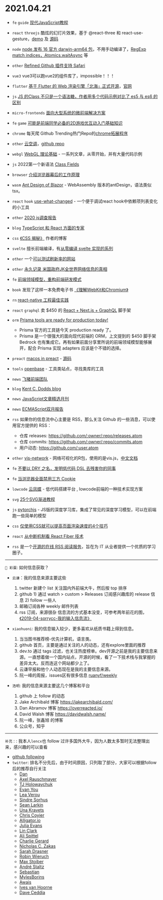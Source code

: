 # 2021.04.21

- `fe` `guide` [现代JavaScript教程](https://javascript.info)

- `react` `threejs` 酷炫的幻灯片效果，基于 @react-three 和 react-use-gesture，[demo](https://qf8d0.csb.app) 及 [源码](https://codesandbox.io/s/qf8d0)

- `node` [node 发布 16 官方 darwin-arm64 包](https://nodejs.medium.com/node-js-16-available-now-7f5099a97e70)，不用手动编译了，[RegExp match indices，Atomics.waitAsync](https://v8.dev/features/tags/node.js-16) 等

- `other` [Refined Github 插件支持 Safari](https://apps.apple.com/app/id1519867270)

- `vue3` vue3可以跑vue2的组件库了，impossible！！！

- `flutter` [基于 Flutter 的 Web 渲染引擎「北海」正式开源](https://mp.weixin.qq.com/s/tnHbceedNsoKgMrgoTyyuA)，[官网](https://openkraken.com)

- `js` [JS 的Class 不只是一个语法糖，作者用多个代码示例对比了 es5 与 es6 的区别](https://webreflection.medium.com/js-classes-are-not-just-syntactic-sugar-28690fedf078)

- `micro-frontends` [面向大型系统的微前端解决方案](https://ice-lab.github.io/icestark)

- `fe` `game` [可能是前端同学必备的2D游戏优互动入门基础知识](https://mp.weixin.qq.com/s/2xWOjFMQW92_CU88If4q7g)

- `chrome` 每天爬 Github Trending热门Repo的[chrome拓展程序](https://github.com/zhuowenli/githuber)

- `other` [云空调](https://www.yunyoujun.cn/air-conditioner)，[github repo](https://github.com/YunYouJun/air-conditioner)

- `webgl` [WebGL 理论基础](https://webglfundamentals.org) - 一系列文章，从零开始，并有大量代码示例

- `js` 2022第一个新语法 [Class Fields](https://github.com/tc39/proposals/blob/master/finished-proposals.md)

- `browser` [介绍浏览器幕后的工作原理](https://www.html5rocks.com/zh/tutorials/internals/howbrowserswork/)

- `wasm` [Ant Design of Blazor](https://ant-design-blazor.gitee.io/zh-CN/) - WebAssembly 版本的antDesign，语法类似 tsx。

- `react` `hook` [use-what-changed](https://github.com/simbathesailor/use-what-changed) - 一个便于调试react hook中依赖项列表变化的小工具

- `other` [2020 js调查报告](https://2020.stateofjs.com/en-US/)

- `blog` [TypeScript 和 React 方面的专家](https://fettblog.eu/articles)

- `css` [《CSS 揭秘》](https://lea.verou.me) 作者的博客

- `svelte` 擅长前端编译，有[从零编译 svelte 实现的系列](https://lihautan.com)

- `other` 一个[可以测试刷新率的网站](https://testufo.com/framerates#count=3&background=none&pps=1200)

- `other` [永久记录 米国政府JK全世界网络信息的真相](https://a.temporaryrecord.com)

- `fe` [前端领域模型，重构前端研发模式](https://developer.aliyun.com/article/783668)

- `book` 发现了这样一本免费电子书 [《理解WebKit和Chromium》](https://www.ituring.com.cn/book/1210)

- `rn` [react-native 工程最佳实践](https://gilshaan.medium.com/react-native-coding-standards-and-best-practices-5b4b5c9f4076)

- `react` `graphql` 卖 $450 的 [React + Next.js + GraphQL](https://bedrock.mxstbr.com) 脚手架

- `orm` [Prisma tools are ready for production today!](https://www.prisma.io/blog/prisma-the-complete-orm-inw24qjeawmb)
  - Prisma 官方的工具链今天 production ready 了。
  - Prisma 是一个很强大的面向现代前端的 ORM，上文提到的 $450 脚手架 Bedrock 也有集成它。再有如果前面分享里所说的前端领域模型能够展开，配合 Prisma 实现 adapters 应该是个不错的选择。

- `preact` [macos in preact](https://macos.vercel.app/?continueFlag=79c07017fa017269cd2fd54d2630adff) - [源码](https://github.com/puruvj/macos-web)

- `tools` [openbase](https://openbase.com) - 工具类站点，寻找类库的工具

- `news` [飞猪前端团队](https://zhuanlan.zhihu.com/fliggy)

- `blog` [Kent C. Dodds blog](https://kentcdodds.com/blog)

- `news` [JavaScript文章精选月刊](https://github.com/hijiangtao/javascript-articles-monthly)

- `news` [ECMAScript双月报告](https://mp.weixin.qq.com/mp/appmsgalbum?__biz=Mzg4MjE5OTI4Mw==&action=getalbum&album_id=1509426251277631489&scene=173&from_msgid=2247487220&from_itemidx=1&count=3#wechat_redirect
)

- `rss` 如果你的信息流中心主要是 RSS，那么关注 Github 的一些消息，可以使用官方提供的 RSS：
  - 仓库 releases: https://github.com/:owner/:repo/releases.atom
  - 仓库 commits: https://github.com/:owner/:repo/commits.atom
  - 用户动态: https://github.com/:user.atom

- `other` [vis-network](https://github.com/datastorm-open/visNetwork) - 网络可视化的R包，使用的是vis.js，[中文文档](https://www.ame.cool/pages/a7d858/#network-%E5%85%B3%E7%B3%BB%E5%9B%BE)

- `fe` [不要以 DRY 之名，发明低代码 DSL 去残害你的同事](https://zhuanlan.zhihu.com/p/357411780)

- `fe` [当浏览器全面禁用三方 Cookie](https://juejin.cn/post/6844904128557105166)

- `lowcode` [云凤蝶](https://www.yuque.com/paranoidjk/blog/keufo1#5q1Hg) - 低代码搭建平台 , lowcode前端的一种技术实现方案

- `svg` [25个SVG渐进教程](https://codepen.io/HunorMarton/pen/PoGbgqj)

- `js` [pytorchjs](https://github.com/raghavmecheri/pytorchjs) - JS版的深度学习库，集成了常见的深度学习模型，可以在前端跑一些简单的模型

- `css` [仅使用CSS就可以提高页面渲染速度的4个技巧](https://blog.zhangbing.site/2020/12/28/improve-page-rendering-speed-using-only-css/)

- `react` [从中断机制看 React Fiber 技术](https://jelly.jd.com/article/603d96596d84e3013e885482)

- `rss` 是一个[开源的在线 RSS 阅读服务](https://ohmyrss.com)，旨在为 IT 从业者提供一个优质的学习圈子。

---

`🎉 彩蛋`: 如何信息获取？

- `云谦`：我的信息来源主要这些
  1. twitter 新建个 list 关注国内外前端大牛，然后按 top 排序
  2. github 1) 通过 watch > custom > Releases 订阅感兴趣库的 release 信息 2) follow 一些人
  3. 邮箱订阅各种 weekly 邮件列表
  4. rss 订阅，来源很杂
  信息流的方式基本没变，可参考两年前花的图，[《2019-04-sorrycc-我的输入信息流》](https://www.yuque.com/docs/share/78603db2-1dfc-47ad-9f47-1d2a5d6cd6e4?#)

- `xiaohuoni`: 我的信息输入较少，更多喜欢从纸质书籍上得到信息。
  1. 当当图书推荐榜-优先计算机，语言类。
  2. github 首页，主要是通过关注的人的动态，还有explore里面的推荐
  3. dev.to 通过 tags 过滤，也关注热度榜单。dev开源之前是我的主要信息来源。一直想着做一个国内站点，开源的时候，看了一下技术栈与我掌握的差异太大。反而连这个网站都少上了。
  4. 云谦早报和他个人动态现在是我的主要信息来源。
  5. 阮一峰的周报，issues区有很多信息 [ruanyf/weekly](https://github.com/ruanyf/weekly/issues)

- `浩明`: 我的信息来源主要这几个博客和平台
  1. github 上 follow 的动态
  2. Jake Archibald 博客 https://jakearchibald.com/
  3. Dan Abramov 博客 https://overreacted.io/
  4. David Walsh 博客 https://davidwalsh.name/
  5. 阮一峰，张鑫旭 的博客
  6. 公众号，知乎

---

`补充：`: 我本人`lencx`也 follow 过许多国外大牛，因为人数太多暂时无法整理出来，感兴趣的可以查看
- [github following](https://github.com/lencx?tab=following)
- `twitter`: 排名不分先后，由于时间原因，只列取了部分，大家可以根据follow后的推荐自行关注
  - [Dan](https://twitter.com/dan_abramov)
  - [Axel Rauschmayer](https://twitter.com/rauschma)
  - [TJ Holowaychuk](https://twitter.com/tjholowaychuk)
  - [Evan You](https://twitter.com/youyuxi)
  - [Lea Verou](https://twitter.com/LeaVerou)
  - [Sindre Sorhus](https://twitter.com/sindresorhus)
  - [Sean Larkin](https://twitter.com/TheLarkInn)
  - [Una Kravets](https://twitter.com/Una)
  - [Chris Coyier](https://twitter.com/chriscoyier)
  - [Alligator.io](https://twitter.com/alligatorio)
  - [Julia Evans](https://twitter.com/b0rk)
  - [Lin Clark](https://twitter.com/linclark)
  - [Ali Spittel](https://twitter.com/ASpittel)
  - [Charlie Gerard](https://twitter.com/devdevcharlie)
  - [Nicholas C. Zakas](https://twitter.com/slicknet)
  - [Sarah Drasner](https://twitter.com/sarah_edo)
  - [Robin Wieruch](https://twitter.com/rwieruch)
  - [Max Stoiber](https://twitter.com/mxstbr)
  - [André Staltz](https://twitter.com/andrestaltz)
  - [Sebastian](https://twitter.com/sebmck)
  - [MylesBorins](https://twitter.com/MylesBorins)
  - [Awais](https://twitter.com/MrAhmadAwais)
  - [Ives van Hoorne](https://twitter.com/CompuIves)
  - [Dave Ceddia](https://twitter.com/dceddia)
